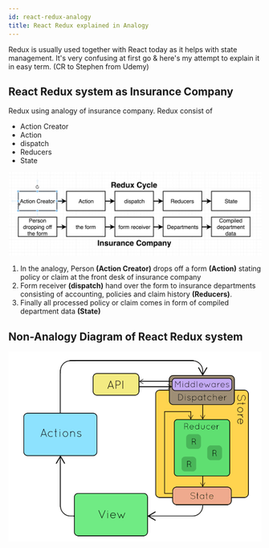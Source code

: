 ```yaml
---
id: react-redux-analogy
title: React Redux explained in Analogy
---
```


Redux is usually used together with React today as it helps with state management.
It's very confusing at first go & here's my attempt to explain it in easy term. (CR to Stephen from Udemy)

## React Redux system as Insurance Company

Redux using analogy of insurance company. Redux consist of
- Action Creator
- Action
- dispatch
- Reducers
- State

![Diagram](/img/react-redux-analogy.png)

1. In the analogy, Person **(Action Creator)** drops off a form **(Action)** stating policy or claim at the front desk of insurance company
2. Form receiver **(dispatch)** hand over the form to insurance departments consisting of accounting, policies and claim history **(Reducers)**. 
3. Finally all processed policy or claim comes in form of compiled department data **(State)**

## Non-Analogy Diagram of React Redux system

![Diagram](/img/reactreduxdiagram.gif)
